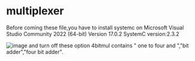 # multiplexer
Before coming these file,you have to install systemc on Microsoft Visual Studio Community 2022 (64-bit)    Version 17.0.2 
SystemC version:2.3.2 

![image](https://user-images.githubusercontent.com/73243764/148893807-cdac3f7b-688b-4d43-9443-5c2889d00bf9.png)
and turn off these option
4bitmul contains " one to four and ","bit adder","four bit adder".
